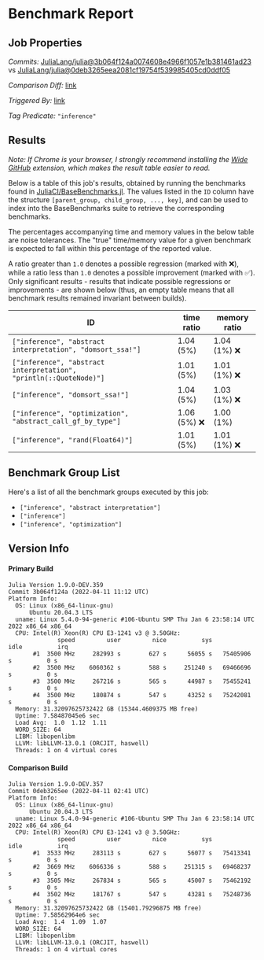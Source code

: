 # Benchmark Report

## Job Properties

*Commits:* [JuliaLang/julia@3b064f124a0074608e4966f1057e1b381461ad23](https://github.com/JuliaLang/julia/commit/3b064f124a0074608e4966f1057e1b381461ad23) vs [JuliaLang/julia@0deb3265eea2081cf19754f539985405cd0ddf05](https://github.com/JuliaLang/julia/commit/0deb3265eea2081cf19754f539985405cd0ddf05)

*Comparison Diff:* [link](https://github.com/JuliaLang/julia/compare/0deb3265eea2081cf19754f539985405cd0ddf05..3b064f124a0074608e4966f1057e1b381461ad23)

*Triggered By:* [link](https://github.com/JuliaLang/julia/pull/44776#issuecomment-1094921420)

*Tag Predicate:* `"inference"`

## Results

*Note: If Chrome is your browser, I strongly recommend installing the [Wide GitHub](https://chrome.google.com/webstore/detail/wide-github/kaalofacklcidaampbokdplbklpeldpj?hl=en)
extension, which makes the result table easier to read.*

Below is a table of this job's results, obtained by running the benchmarks found in
[JuliaCI/BaseBenchmarks.jl](https://github.com/JuliaCI/BaseBenchmarks.jl). The values
listed in the `ID` column have the structure `[parent_group, child_group, ..., key]`,
and can be used to index into the BaseBenchmarks suite to retrieve the corresponding
benchmarks.

The percentages accompanying time and memory values in the below table are noise tolerances. The "true"
time/memory value for a given benchmark is expected to fall within this percentage of the reported value.

A ratio greater than `1.0` denotes a possible regression (marked with :x:), while a ratio less
than `1.0` denotes a possible improvement (marked with :white_check_mark:). Only significant results - results
that indicate possible regressions or improvements - are shown below (thus, an empty table means that all
benchmark results remained invariant between builds).

| ID | time ratio | memory ratio |
|----|------------|--------------|
| `["inference", "abstract interpretation", "domsort_ssa!"]` | 1.04 (5%)  | 1.04 (1%) :x: |
| `["inference", "abstract interpretation", "println(::QuoteNode)"]` | 1.01 (5%)  | 1.01 (1%) :x: |
| `["inference", "domsort_ssa!"]` | 1.04 (5%)  | 1.03 (1%) :x: |
| `["inference", "optimization", "abstract_call_gf_by_type"]` | 1.06 (5%) :x: | 1.00 (1%)  |
| `["inference", "rand(Float64)"]` | 1.01 (5%)  | 1.01 (1%) :x: |

## Benchmark Group List

Here's a list of all the benchmark groups executed by this job:

- `["inference", "abstract interpretation"]`
- `["inference"]`
- `["inference", "optimization"]`

## Version Info

#### Primary Build

```
Julia Version 1.9.0-DEV.359
Commit 3b064f124a (2022-04-11 11:12 UTC)
Platform Info:
  OS: Linux (x86_64-linux-gnu)
      Ubuntu 20.04.3 LTS
  uname: Linux 5.4.0-94-generic #106-Ubuntu SMP Thu Jan 6 23:58:14 UTC 2022 x86_64 x86_64
  CPU: Intel(R) Xeon(R) CPU E3-1241 v3 @ 3.50GHz: 
              speed         user         nice          sys         idle          irq
       #1  3500 MHz     282993 s        627 s      56055 s   75405906 s          0 s
       #2  3500 MHz    6060362 s        588 s     251240 s   69466696 s          0 s
       #3  3500 MHz     267216 s        565 s      44987 s   75455241 s          0 s
       #4  3500 MHz     180874 s        547 s      43252 s   75242081 s          0 s
  Memory: 31.32097625732422 GB (15344.4609375 MB free)
  Uptime: 7.58487045e6 sec
  Load Avg:  1.0  1.12  1.11
  WORD_SIZE: 64
  LIBM: libopenlibm
  LLVM: libLLVM-13.0.1 (ORCJIT, haswell)
  Threads: 1 on 4 virtual cores

```

#### Comparison Build

```
Julia Version 1.9.0-DEV.357
Commit 0deb3265ee (2022-04-11 02:41 UTC)
Platform Info:
  OS: Linux (x86_64-linux-gnu)
      Ubuntu 20.04.3 LTS
  uname: Linux 5.4.0-94-generic #106-Ubuntu SMP Thu Jan 6 23:58:14 UTC 2022 x86_64 x86_64
  CPU: Intel(R) Xeon(R) CPU E3-1241 v3 @ 3.50GHz: 
              speed         user         nice          sys         idle          irq
       #1  3533 MHz     283113 s        627 s      56077 s   75413341 s          0 s
       #2  3669 MHz    6066336 s        588 s     251315 s   69468237 s          0 s
       #3  3505 MHz     267834 s        565 s      45007 s   75462192 s          0 s
       #4  3502 MHz     181767 s        547 s      43281 s   75248736 s          0 s
  Memory: 31.32097625732422 GB (15401.79296875 MB free)
  Uptime: 7.58562964e6 sec
  Load Avg:  1.4  1.09  1.07
  WORD_SIZE: 64
  LIBM: libopenlibm
  LLVM: libLLVM-13.0.1 (ORCJIT, haswell)
  Threads: 1 on 4 virtual cores

```
